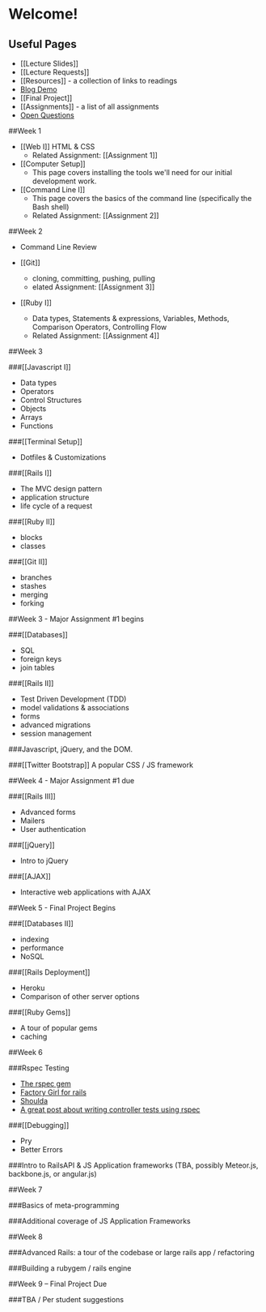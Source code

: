# Welcome!

## Useful Pages
* [[Lecture Slides]]
* [[Lecture Requests]]
* [[Resources]] - a collection of links to readings
* [Blog Demo](https://github.com/yale-stc-developer-curriculum/Yale_CAS_example)
* [[Final Project]]
* [[Assignments]] - a list of all assignments
* [Open Questions](https://github.com/yale-stc-developer-curriculum/YEI-STC-Bootcamp-2013/wiki/Open-Questions)

##Week 1
- [[Web I]] HTML & CSS
  - Related Assignment: [[Assignment 1]]
- [[Computer Setup]]
  - This page covers installing the tools we'll need for our initial development work.
- [[Command Line I]]
  - This page covers the basics of the command line (specifically the Bash shell)
  - Related Assignment: [[Assignment 2]]

##Week 2
- Command Line Review
- [[Git]]
  - cloning, committing, pushing, pulling
  - elated Assignment: [[Assignment 3]]

- [[Ruby I]]
  - Data types, Statements & expressions, Variables, Methods, Comparison Operators, Controlling Flow
  - Related Assignment: [[Assignment 4]]

##Week 3

###[[Javascript I]]
- Data types
- Operators
- Control Structures
- Objects
- Arrays
- Functions

###[[Terminal Setup]]
- Dotfiles & Customizations

###[[Rails I]]
- The MVC design pattern
- application structure
- life cycle of a request

###[[Ruby II]]
- blocks
- classes

###[[Git II]]
- branches
- stashes
- merging
- forking

##Week 3 -  Major Assignment #1 begins

###[[Databases]]
- SQL
- foreign keys
- join tables

###[[Rails II]]
- Test Driven Development (TDD)
- model validations & associations
- forms
- advanced migrations
- session management

###Javascript, jQuery, and the DOM.

###[[Twitter Bootstrap]]
A popular CSS / JS framework

##Week 4 -  Major Assignment #1 due

###[[Rails III]]
- Advanced forms
- Mailers
- User authentication


###[[jQuery]]
- Intro to jQuery

###[[AJAX]]
- Interactive web applications with AJAX

##Week 5 -  Final Project Begins

###[[Databases II]]
- indexing
- performance
- NoSQL

###[[Rails Deployment]]
- Heroku
- Comparison of other server options

###[[Ruby Gems]]
- A tour of popular gems
- caching

##Week 6

###Rspec Testing
- [The rspec gem](https://github.com/rspec/rspec-rails)
- [Factory Girl for rails](https://github.com/thoughtbot/factory_girl/blob/master/GETTING_STARTED.md)
- [Shoulda](https://github.com/thoughtbot/shoulda)
- [A great post about writing controller tests using rspec](http://everydayrails.com/2012/04/07/testing-series-rspec-controllers.html)

###[[Debugging]]
- Pry
- Better Errors

###Intro to RailsAPI & JS Application frameworks (TBA, possibly Meteor.js, backbone.js, or angular.js)

##Week 7

###Basics of meta-programming

###Additional coverage of JS Application Frameworks 

##Week 8

###Advanced Rails: a tour of the codebase or large rails app / refactoring

###Building a rubygem / rails engine

##Week 9 – Final Project Due

###TBA / Per student suggestions